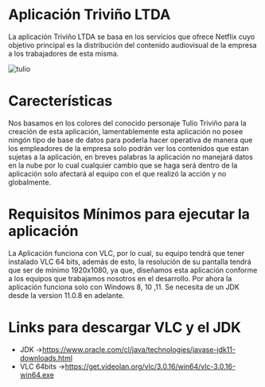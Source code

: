 # Aplicación Triviño LTDA
La aplicación Triviño LTDA se basa en los servicios que ofrece Netflix cuyo objetivo principal es la distribución del contenido audiovisual de la empresa a los trabajadores de esta misma.

![tulio](https://user-images.githubusercontent.com/83780330/124656358-17628200-de6f-11eb-8adc-9f80d60759dc.jpg)

# Carecterísticas
Nos basamos en los colores del conocido personaje Tulio Triviño para la creación de esta aplicación, lamentablemente esta aplicación no posee ningón tipo de base de datos para poderla hacer operativa de manera que los empleadores de la empresa solo podrán ver los contenidos que estan sujetas a la aplicación, en breves palabras la aplicación no manejará datos en la nube por lo cual cualquier cambio que se haga será dentro de la aplicación solo afectará al equipo con el que realizó la acción y no globalmente.

# Requisitos Mínimos para ejecutar la aplicación
La Aplicación funciona con VLC, por lo cual, su equipo tendrá que tener instalado VLC 64 bits, además de esto, la resolución de su pantalla tendrá que ser de mínimo 1920x1080, ya que, diseñamos esta aplicación conforme a los equipos que trabajamos nosotros en el desarrollo. Por ahora la aplicación funciona solo con Windows 8, 10 ,11. Se necesita de un JDK desde la version 11.0.8 en adelante.

# Links para descargar VLC y el JDK
- JDK        ->https://www.oracle.com/cl/java/technologies/javase-jdk11-downloads.html   
- VLC 64bits ->https://get.videolan.org/vlc/3.0.16/win64/vlc-3.0.16-win64.exe
